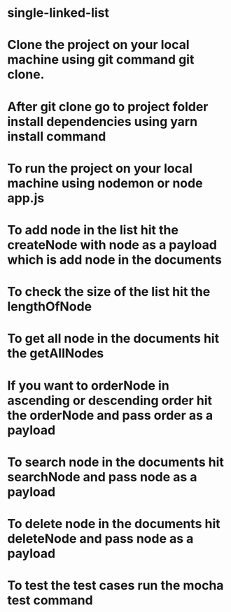 # single-linked-list
# Clone the project on your local machine using git command git clone.
# After git clone go to project folder install dependencies using yarn install command
# To run the project on your local machine using nodemon or node app.js
# To add node in the list hit the createNode with node as a payload which is add node in the documents
# To check the size of the list hit the lengthOfNode
# To get all node in the documents hit the getAllNodes
# If you want to orderNode in ascending or descending order hit the orderNode and pass order as a payload
# To search node in the documents hit searchNode and pass node as a payload 
# To delete node in the documents hit deleteNode and pass node as a payload 
# To test the test cases run the mocha test command
